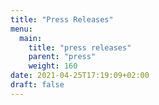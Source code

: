 ```yaml
---
title: "Press Releases"
menu:
  main:
    title: "press releases"
    parent: "press"
    weight: 160
date: 2021-04-25T17:19:09+02:00
draft: false
---
```


